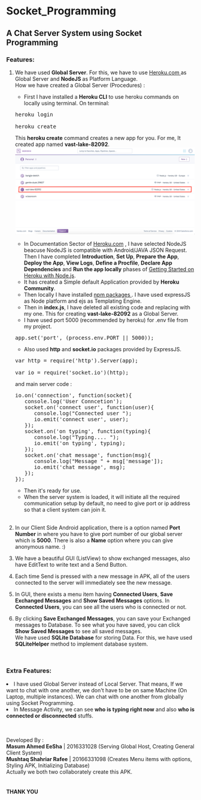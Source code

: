 # Socket_Programming

<h2> A Chat Server System using Socket Programming </h2>

<h3> Features: </h3>

1. We have used <b>Global Server</b>. For this, we have to use <a href="heroku.com"> Heroku.com </a> as Global Server and <b> NodeJS </b> as Platform Language. <br>
   How we have created a Global Server (Procedures) : <br>
   - First I have installed a <b>Heroku CLI</b> to use heroku commands on locally using terminal. On terminal:
   <pre>
   heroku login <br>
   heroku create
   </pre>
      This <b>heroku create</b> command creates a new app for you. For me, It created app named <b>vast-lake-82092</b>. <br>
      <img src="images/heroku-app.png"/> <br>
   - In Documentation Sector of <a href="heroku.com">Heroku.com</a> , I have selected NodeJS beacuse NodeJS is compatible           with Android/JAVA JSON Request. Then I have completed <b>Introduction</b>, <b>Set Up</b>, <b>Prepare the App</b>, <b>Deploy the App</b>, <b>View Logs</b>, <b>Define a Procfile</b>, <b>Declare App Dependencies</b> and <b>Run the app locally</b> phases of <a                           href="https://devcenter.heroku.com/categories/nodejs-support">Getting Started on Heroku with Node.js</a>. 
   - It has created a Simple default Application provided by <b>Heroku Community</b>.
   - Then locally I have installed <a href="https://www.npmjs.com/">npm packages </a>. I have used expressJS as Node platform and ejs as Templating Engine.
   - Then in <b>index.js</b>, I have deleted all existing code and replacing with my one. This for creating <b>vast-lake-82092</b> as a Global Server. 
   - I have used port 5000 (recommended by heroku) for .env file from my project.
   <pre>
   app.set('port', (process.env.PORT || 5000));
   </pre>
   - Also used <b>http</b> and <b>socket.io</b> packages provided by ExpressJS. <br>
   <pre>
   var http = require('http').Server(app); <br>
   var io = require('socket.io')(http);
   </pre>
   and main server code : <br>
   <pre>
   io.on('connection', function(socket){
      console.log('User Conncetion');
      socket.on('connect user', function(user){
         console.log("Connected user ");
         io.emit('connect user', user);
      });
      socket.on('on typing', function(typing){
         console.log("Typing.... ");
         io.emit('on typing', typing);
      });
      socket.on('chat message', function(msg){
         console.log("Message " + msg['message']);
         io.emit('chat message', msg);
      });
   });
   </pre>
   - Then it's ready for use.
   - When the server system is loaded, it will initiate all the required communication setup by default, no need to give port or ip address so that a client system can join it.
   
   <br>
2. In our Client Side Android application, there is a option named <b>Port Number</b> in where you have to give port number of our global server which is <b>5000</b>. There is also a <b>Name</b> option where you can give anonymous name. :) <br>

3. We have a beautiful GUI (ListView) to show exchanged messages, also have EditText to write text and a Send Button. <br>

4. Each time Send is pressed with a new message in APK, all of the users connected to the server will immediately see the new message. <br>

5. In GUI, there exists a menu item having <b>Connected Users</b>, <b>Save Exchanged Messages</b> and <b>Show Saved Messages</b> options. In <b>Connected Users</b>, you can see all the users who is connected or not. <br>

6. By clicking <b>Save Exchanged Messages</b>, you can save your Exchanged messages to Database. To see what you have saved, you can click <b>Show Saved Messages</b> to see all saved messages. <br>
We have used <b>SQLite Database</b> for storing Data. For this, we have used <b>SQLiteHelper</b> method to implement database system.

<br> 

<h3>Extra Features: </h3>
<li> I have used Global Server instead of Local Server. That means, If we want to chat with one another, we don't have to be on same Machine (On Laptop, multiple instances). We can chat with one another from globally using Socket Programming. 
</li>
<li>
In Message Activity, we can see <b>who is typing right now</b> and also <b>who is connected or disconnected</b> stuffs.
</li>
   
<br><br>
Developed By : <br>
<b>Masum Ahmed EeSha</b> | 2016331028 (Serving Global Host, Creating General Client System) <br>
<b>Mushtaq Shahriar Rafee</b> | 20166331098 (Creates Menu items with options, Styling APK, Initializing Database)
<br>
Actually we both two collaborately create this APK.
<br> <br>
<h4> THANK YOU </h4>

